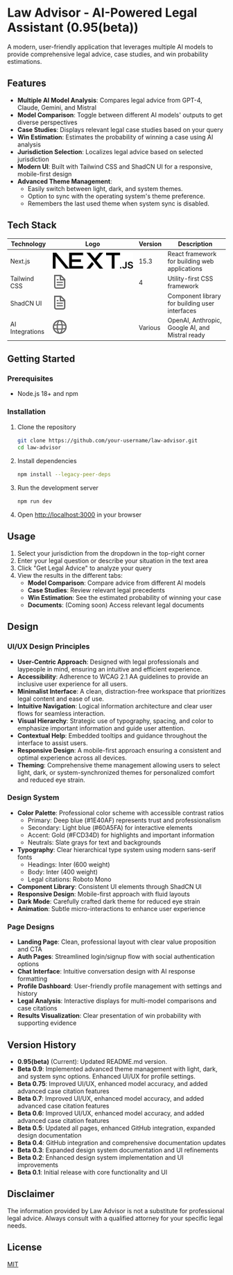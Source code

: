 # Law Advisor - AI-Powered Legal Assistant (0.95(beta))

A modern, user-friendly application that leverages multiple AI models to provide comprehensive legal advice, case studies, and win probability estimations.

## Features

- **Multiple AI Model Analysis**: Compares legal advice from GPT-4, Claude, Gemini, and Mistral
- **Model Comparison**: Toggle between different AI models' outputs to get diverse perspectives
- **Case Studies**: Displays relevant legal case studies based on your query
- **Win Estimation**: Estimates the probability of winning a case using AI analysis
- **Jurisdiction Selection**: Localizes legal advice based on selected jurisdiction
- **Modern UI**: Built with Tailwind CSS and ShadCN UI for a responsive, mobile-first design
- **Advanced Theme Management**: 
    - Easily switch between light, dark, and system themes.
    - Option to sync with the operating system's theme preference.
    - Remembers the last used theme when system sync is disabled.

## Tech Stack

| Technology       | Logo                  | Version | Description                                      |
|-----------------|-----------------------|---------|--------------------------------------------------|
| Next.js          | ![Next.js](public/next.svg) | 15.3    | React framework for building web applications     |
| Tailwind CSS     | ![Tailwind CSS](public/file.svg) | 4       | Utility-first CSS framework                      |
| ShadCN UI        | ![ShadCN UI](public/file.svg) |         | Component library for building user interfaces |
| AI Integrations  | ![AI](public/globe.svg)     | Various  | OpenAI, Anthropic, Google AI, and Mistral ready |


## Getting Started

### Prerequisites

- Node.js 18+ and npm

### Installation

1. Clone the repository
   ```bash
   git clone https://github.com/your-username/law-advisor.git
   cd law-advisor
   ```

2. Install dependencies
   ```bash
   npm install --legacy-peer-deps
   ```

3. Run the development server
   ```bash
   npm run dev
   ```

4. Open [http://localhost:3000](http://localhost:3000) in your browser

## Usage

1. Select your jurisdiction from the dropdown in the top-right corner
2. Enter your legal question or describe your situation in the text area
3. Click "Get Legal Advice" to analyze your query
4. View the results in the different tabs:
   - **Model Comparison**: Compare advice from different AI models
   - **Case Studies**: Review relevant legal precedents
   - **Win Estimation**: See the estimated probability of winning your case
   - **Documents**: (Coming soon) Access relevant legal documents

## Design

### UI/UX Design Principles

- **User-Centric Approach**: Designed with legal professionals and laypeople in mind, ensuring an intuitive and efficient experience.
- **Accessibility**: Adherence to WCAG 2.1 AA guidelines to provide an inclusive user experience for all users.
- **Minimalist Interface**: A clean, distraction-free workspace that prioritizes legal content and ease of use.
- **Intuitive Navigation**: Logical information architecture and clear user flows for seamless interaction.
- **Visual Hierarchy**: Strategic use of typography, spacing, and color to emphasize important information and guide user attention.
- **Contextual Help**: Embedded tooltips and guidance throughout the interface to assist users.
- **Responsive Design**: A mobile-first approach ensuring a consistent and optimal experience across all devices.
- **Theming**: Comprehensive theme management allowing users to select light, dark, or system-synchronized themes for personalized comfort and reduced eye strain.

### Design System

- **Color Palette**: Professional color scheme with accessible contrast ratios
  - Primary: Deep blue (#1E40AF) represents trust and professionalism
  - Secondary: Light blue (#60A5FA) for interactive elements
  - Accent: Gold (#FCD34D) for highlights and important information
  - Neutrals: Slate grays for text and backgrounds
- **Typography**: Clear hierarchical type system using modern sans-serif fonts
  - Headings: Inter (600 weight)
  - Body: Inter (400 weight)
  - Legal citations: Roboto Mono
- **Component Library**: Consistent UI elements through ShadCN UI
- **Responsive Design**: Mobile-first approach with fluid layouts
- **Dark Mode**: Carefully crafted dark theme for reduced eye strain
- **Animation**: Subtle micro-interactions to enhance user experience

### Page Designs

- **Landing Page**: Clean, professional layout with clear value proposition and CTA
- **Auth Pages**: Streamlined login/signup flow with social authentication options
- **Chat Interface**: Intuitive conversation design with AI response formatting
- **Profile Dashboard**: User-friendly profile management with settings and history
- **Legal Analysis**: Interactive displays for multi-model comparisons and case citations
- **Results Visualization**: Clear presentation of win probability with supporting evidence

## Version History

- **0.95(beta)** (Current): Updated README.md version.
- **Beta 0.9**: Implemented advanced theme management with light, dark, and system sync options. Enhanced UI/UX for profile settings.
- **Beta 0.75**: Improved UI/UX, enhanced model accuracy, and added advanced case citation features
- **Beta 0.7**: Improved UI/UX, enhanced model accuracy, and added advanced case citation features
- **Beta 0.6**: Improved UI/UX, enhanced model accuracy, and added advanced case citation features
- **Beta 0.5**: Updated all pages, enhanced GitHub integration, expanded design documentation
- **Beta 0.4**: GitHub integration and comprehensive documentation updates
- **Beta 0.3**: Expanded design system documentation and UI refinements
- **Beta 0.2**: Enhanced design system implementation and UI improvements
- **Beta 0.1**: Initial release with core functionality and UI

## Disclaimer

The information provided by Law Advisor is not a substitute for professional legal advice. Always consult with a qualified attorney for your specific legal needs.

## License

[MIT](LICENSE)
